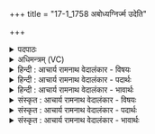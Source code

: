 +++
title = "17-1_1758 अबोध्यग्निर्ज्म उदेति"

+++
<details><summary>पदपाठः</summary>

अ꣡बो꣢꣯धि। अ꣣ग्निः꣢। ज्मः। उत्। ए꣣ति। सू꣡र्यः꣢꣯। वि। उ꣣षाः꣢। च꣣न्द्रा꣢। म꣣ही꣢। आ꣣वः। अर्चि꣡षा꣢। आ꣡यु꣢꣯क्षाताम्। अ꣣श्वि꣡ना꣢। या꣡त꣢꣯वे। र꣡थ꣢꣯म्। प्र। अ꣣सावीत्। देवः꣢। स꣣विता꣢। ज꣡ग꣢꣯त्। पृ꣡थ꣢꣯क्। १७५८।
</details>

<details><summary>अधिमन्त्रम् (VC)</summary>

- अश्विनौ
- दीर्घतमा औचथ्यः
- जगती
- निषादः
</details>

<details><summary>हिन्दी : आचार्य रामनाथ वेदालंकार - विषयः</summary>

प्रथम मन्त्र में प्रभातकाल का वर्णन करते हैं।
</details>

<details><summary>हिन्दी : आचार्य रामनाथ वेदालंकार - पदार्थः</summary>

पदार्थान्वयभाषाः -  (अग्निः) यज्ञाग्नि (अबोधि) यज्ञकुण्ड में प्रबुद्ध हुआ है। पूर्व दिशा में (ज्मः) क्षितिज से (सूर्यः) सूर्य (उदेति) उदित हो रहा है। (चन्द्रा) आह्लाददायिनी (मही) महती (उषाः) उषा (अर्चिषा) प्रभा के साथ (वि आवः) आविर्भूत हो गयी है। (अश्विना) प्राणापानों ने (यातवे) चलने के लिए (रथम्) शरीर-रथ को (आयुक्षाताम्) नियुक्त कर दिया है। (देवः) प्रकाशक (सविता) सूर्य ने (जगत्) जड़-चेतन जगत् को (पृथक्) अलग-अलग (प्रासावीत्) प्रकट कर दिया है ॥१॥ यहाँ स्वभावोक्ति अलङ्कार है ॥१॥
</details>

<details><summary>हिन्दी : आचार्य रामनाथ वेदालंकार - भावार्थः</summary>

भावार्थभाषाः -  प्रभात के रमणीय,स्वच्छ,स्फूर्तिदायक काल में सब स्त्री-पुरुषों को प्राणायाम की विधि से अष्टाङ्गयोग का अभ्यास करना चाहिए ॥१॥
</details>

<details><summary>संस्कृत : आचार्य रामनाथ वेदालंकार - विषयः</summary>

तत्रादौ प्रभातकालं वर्णयति।
</details>

<details><summary>संस्कृत : आचार्य रामनाथ वेदालंकार - पदार्थः</summary>

पदार्थान्वयभाषाः -  (अग्निः) यज्ञवह्निः (अबोधि) यज्ञकुण्डे प्रबुद्धोऽस्ति। प्राच्यां दिशि (ज्मः) पृथिव्याः। [ज्मा पृथिवीनामसु पठितम्। निघं० १।१। ज्मायाः इति प्राप्ते आकारलोपश्छान्दसः।] (सूर्यः) भास्करः (उदेति) उदयं भवति (चन्द्रा) आह्लादप्रदा (मही) महती (उषाः) प्रभातसन्ध्या (अर्चिषा) प्रभया (वि आवः) विवृतवती स्वात्मानम्। [विपूर्वाद् वृणोतेर्लुङि ‘मन्त्रे घसह्वर०’ अ० २।४।८० इति च्लेर्लुक्। ‘छन्दस्यपि दृश्यते’ अ० ६।४।७३ इत्यनजादित्वे आडागमः।] (अश्विना२) अश्विनौ प्राणापानौ (यातवे) यातुम्। [यातेस्तुमर्थे तवेन् प्रत्ययः।] (रथम्) देहशकटम् (आयुक्षाताम्) आयोजयताम्। (देवः) प्रकाशकः (सविता) आदित्यः (जगत्) जडचेतनात्मकं सर्वं संसारम् (पृथक्) विभक्तरूपेण (प्रासावीत्) आविर्भावितवान् ॥१॥३ अत्र स्वभावोक्तिरलङ्कारः ॥१॥
</details>

<details><summary>संस्कृत : आचार्य रामनाथ वेदालंकार - भावार्थः</summary>

भावार्थभाषाः -  प्रभातस्य रमणीये स्वच्छे स्फूर्तिप्रदायके काले सर्वैः स्त्रीपुरुषैः प्राणायामविधिनाऽष्टाङ्गो योगोऽभ्यसनीयः ॥१॥
</details>